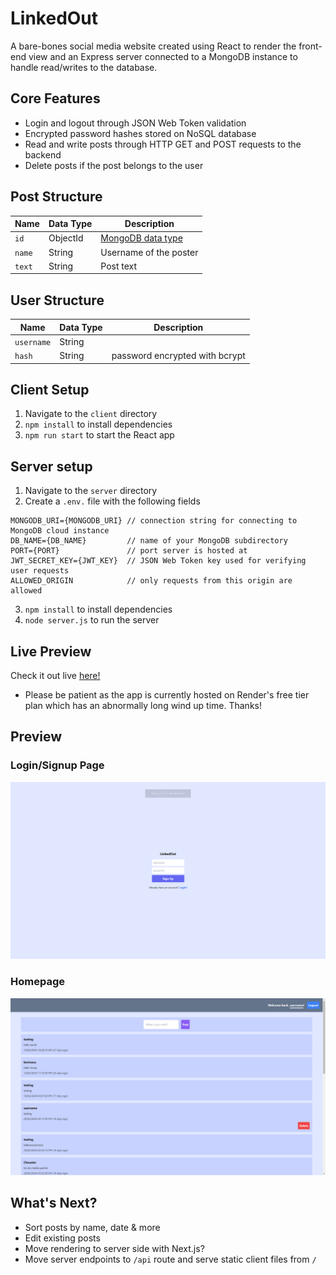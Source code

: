# LinkedOut
A bare-bones social media website created using React to render the front-end view and an Express server connected to a MongoDB instance to handle read/writes to the database.

## Core Features
- Login and logout through JSON Web Token validation
- Encrypted password hashes stored on NoSQL database
- Read and write posts through HTTP GET and POST requests to the backend
- Delete posts if the post belongs to the user

## Post Structure
| Name        | Data Type   | Description |
| ----------- | ----------- | ----------- |
| `id`        | ObjectId    | [MongoDB data type](https://www.mongodb.com/docs/manual/reference/method/ObjectId/) |
| `name`   | String        | Username of the poster |
| `text`   | String        | Post text |

## User Structure
| Name        | Data Type   | Description |
| ----------- | ----------- | ----------- |
| `username`  | String      |             |
| `hash`      | String      | password encrypted with bcrypt |

## Client Setup
1. Navigate to the `client` directory
2. `npm install` to install dependencies
4. `npm run start` to start the React app

## Server setup
1. Navigate to the `server` directory
2. Create a `.env.` file with the following fields
```
MONGODB_URI={MONGODB_URI} // connection string for connecting to MongoDB cloud instance
DB_NAME={DB_NAME}         // name of your MongoDB subdirectory
PORT={PORT}               // port server is hosted at
JWT_SECRET_KEY={JWT_KEY}  // JSON Web Token key used for verifying user requests
ALLOWED_ORIGIN            // only requests from this origin are allowed
```
3. `npm install` to install dependencies
4. `node server.js` to run the server

## Live Preview
Check it out live [here!](https://raymozou.github.io/linked-out/)
- Please be patient as the app is currently hosted on Render's free tier plan which has an abnormally long wind up time. Thanks!

## Preview
### Login/Signup Page
![sign up page](./demo2.png)
### Homepage
![homepage](./demo1.png)

## What's Next?
- Sort posts by name, date & more
- Edit existing posts
- Move rendering to server side with Next.js?
- Move server endpoints to `/api` route and serve static client files from `/`
